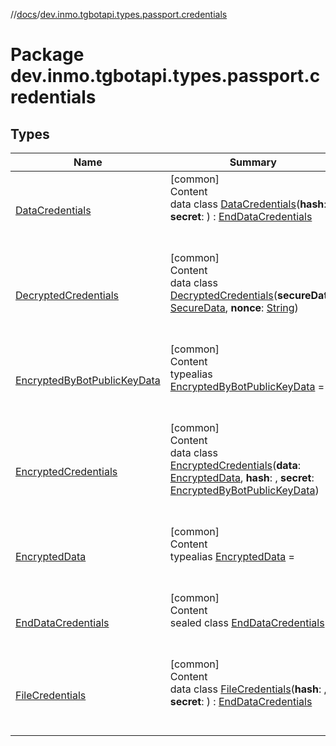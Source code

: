 //[docs](../../index.md)/[dev.inmo.tgbotapi.types.passport.credentials](index.md)



# Package dev.inmo.tgbotapi.types.passport.credentials  


## Types  
  
|  Name |  Summary | 
|---|---|
| <a name="dev.inmo.tgbotapi.types.passport.credentials/DataCredentials///PointingToDeclaration/"></a>[DataCredentials](-data-credentials/index.md)| <a name="dev.inmo.tgbotapi.types.passport.credentials/DataCredentials///PointingToDeclaration/"></a>[common]  <br>Content  <br>data class [DataCredentials](-data-credentials/index.md)(**hash**: , **secret**: ) : [EndDataCredentials](-end-data-credentials/index.md)  <br><br><br>|
| <a name="dev.inmo.tgbotapi.types.passport.credentials/DecryptedCredentials///PointingToDeclaration/"></a>[DecryptedCredentials](-decrypted-credentials/index.md)| <a name="dev.inmo.tgbotapi.types.passport.credentials/DecryptedCredentials///PointingToDeclaration/"></a>[common]  <br>Content  <br>data class [DecryptedCredentials](-decrypted-credentials/index.md)(**secureData**: [SecureData](../dev.inmo.tgbotapi.types.passport.decrypted/-secure-data/index.md), **nonce**: [String](https://kotlinlang.org/api/latest/jvm/stdlib/kotlin/-string/index.html))  <br><br><br>|
| <a name="dev.inmo.tgbotapi.types.passport.credentials/EncryptedByBotPublicKeyData///PointingToDeclaration/"></a>[EncryptedByBotPublicKeyData](index.md#%5Bdev.inmo.tgbotapi.types.passport.credentials%2FEncryptedByBotPublicKeyData%2F%2F%2FPointingToDeclaration%2F%5D%2FClasslikes%2F625018081)| <a name="dev.inmo.tgbotapi.types.passport.credentials/EncryptedByBotPublicKeyData///PointingToDeclaration/"></a>[common]  <br>Content  <br>typealias [EncryptedByBotPublicKeyData](index.md#%5Bdev.inmo.tgbotapi.types.passport.credentials%2FEncryptedByBotPublicKeyData%2F%2F%2FPointingToDeclaration%2F%5D%2FClasslikes%2F625018081) =   <br><br><br>|
| <a name="dev.inmo.tgbotapi.types.passport.credentials/EncryptedCredentials///PointingToDeclaration/"></a>[EncryptedCredentials](-encrypted-credentials/index.md)| <a name="dev.inmo.tgbotapi.types.passport.credentials/EncryptedCredentials///PointingToDeclaration/"></a>[common]  <br>Content  <br>data class [EncryptedCredentials](-encrypted-credentials/index.md)(**data**: [EncryptedData](index.md#%5Bdev.inmo.tgbotapi.types.passport.credentials%2FEncryptedData%2F%2F%2FPointingToDeclaration%2F%5D%2FClasslikes%2F625018081), **hash**: , **secret**: [EncryptedByBotPublicKeyData](index.md#%5Bdev.inmo.tgbotapi.types.passport.credentials%2FEncryptedByBotPublicKeyData%2F%2F%2FPointingToDeclaration%2F%5D%2FClasslikes%2F625018081))  <br><br><br>|
| <a name="dev.inmo.tgbotapi.types.passport.credentials/EncryptedData///PointingToDeclaration/"></a>[EncryptedData](index.md#%5Bdev.inmo.tgbotapi.types.passport.credentials%2FEncryptedData%2F%2F%2FPointingToDeclaration%2F%5D%2FClasslikes%2F625018081)| <a name="dev.inmo.tgbotapi.types.passport.credentials/EncryptedData///PointingToDeclaration/"></a>[common]  <br>Content  <br>typealias [EncryptedData](index.md#%5Bdev.inmo.tgbotapi.types.passport.credentials%2FEncryptedData%2F%2F%2FPointingToDeclaration%2F%5D%2FClasslikes%2F625018081) =   <br><br><br>|
| <a name="dev.inmo.tgbotapi.types.passport.credentials/EndDataCredentials///PointingToDeclaration/"></a>[EndDataCredentials](-end-data-credentials/index.md)| <a name="dev.inmo.tgbotapi.types.passport.credentials/EndDataCredentials///PointingToDeclaration/"></a>[common]  <br>Content  <br>sealed class [EndDataCredentials](-end-data-credentials/index.md)  <br><br><br>|
| <a name="dev.inmo.tgbotapi.types.passport.credentials/FileCredentials///PointingToDeclaration/"></a>[FileCredentials](-file-credentials/index.md)| <a name="dev.inmo.tgbotapi.types.passport.credentials/FileCredentials///PointingToDeclaration/"></a>[common]  <br>Content  <br>data class [FileCredentials](-file-credentials/index.md)(**hash**: , **secret**: ) : [EndDataCredentials](-end-data-credentials/index.md)  <br><br><br>|

